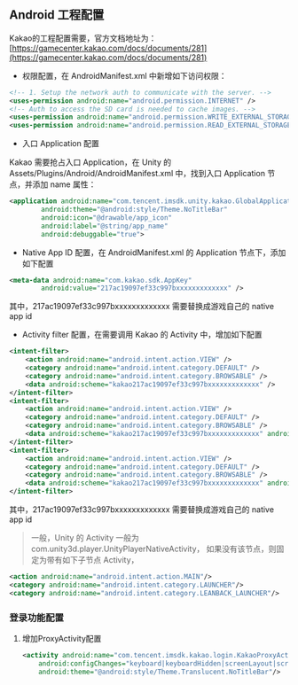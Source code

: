 ## Android 工程配置

Kakao的工程配置需要，官方文档地址为：[https://gamecenter.kakao.com/docs/documents/281](https://gamecenter.kakao.com/docs/documents/281)

* 权限配置，在 AndroidManifest.xml 中新增如下访问权限：

 ```xml
 <!-- 1. Setup the network auth to communicate with the server. -->
 <uses-permission android:name="android.permission.INTERNET" />
 <!-- Auth to access the SD card is needed to cache images. -->
 <uses-permission android:name="android.permission.WRITE_EXTERNAL_STORAGE" />
 <uses-permission android:name="android.permission.READ_EXTERNAL_STORAGE" />
 ```

* 入口 Application 配置

 Kakao 需要抢占入口 Application，在 Unity 的 Assets/Plugins/Android/AndroidManifest.xml 中，找到入口 Application 节点，并添加 name 属性：

 ```xml
 <application android:name="com.tencent.imsdk.unity.kakao.GlobalApplication"
         android:theme="@android:style/Theme.NoTitleBar"
         android:icon="@drawable/app_icon"
         android:label="@string/app_name"
         android:debuggable="true">
 ```
* Native App ID 配置，在 AndroidManifest.xml 的 Application 节点下，添加如下配置

 ```xml
 <meta-data android:name="com.kakao.sdk.AppKey"
         android:value="217ac19097ef33c997bxxxxxxxxxxxxx" />
 ```

 其中，217ac19097ef33c997bxxxxxxxxxxxxx 需要替换成游戏自己的 native app id

* Activity filter 配置，在需要调用 Kakao 的 Activity 中，增加如下配置

 ```xml
 <intent-filter>
     <action android:name="android.intent.action.VIEW" />
     <category android:name="android.intent.category.DEFAULT" />
     <category android:name="android.intent.category.BROWSABLE" />
     <data android:scheme="kakao217ac19097ef33c997bxxxxxxxxxxxxx" />
 </intent-filter>
 <intent-filter>
     <action android:name="android.intent.action.VIEW" />
     <category android:name="android.intent.category.DEFAULT" />
     <category android:name="android.intent.category.BROWSABLE" />
     <data android:scheme="kakao217ac19097ef33c997bxxxxxxxxxxxxx" android:host="kakaolink" />
 </intent-filter>
 <intent-filter>
     <action android:name="android.intent.action.VIEW" />
     <category android:name="android.intent.category.DEFAULT" />
     <category android:name="android.intent.category.BROWSABLE" />
     <data android:scheme="kakao217ac19097ef33c997bxxxxxxxxxxxxx" android:host="kakaostory" />
 </intent-filter>
 ```

 其中，217ac19097ef33c997bxxxxxxxxxxxxx 需要替换成游戏自己的 native app id

 > 一般，Unity 的 Activity 一般为 com.unity3d.player.UnityPlayerNativeActivity， 如果没有该节点，则固定为带有如下子节点 Activity，
 ```xml
 <action android:name="android.intent.action.MAIN"/>
 <category android:name="android.intent.category.LAUNCHER"/>
 <category android:name="android.intent.category.LEANBACK_LAUNCHER"/>
 ```

### 登录功能配置

1. 增加ProxyActivity配置

    ```xml
    <activity android:name="com.tencent.imsdk.kakao.login.KakaoProxyActivity"
        android:configChanges="keyboard|keyboardHidden|screenLayout|screenSize|orientation"
        android:theme="@android:style/Theme.Translucent.NoTitleBar"/>
    ```


